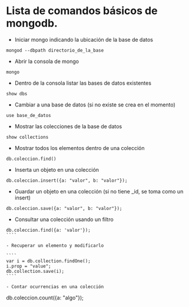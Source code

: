 # Lista de comandos básicos de mongodb.

- Iniciar mongo indicando la ubicación de la base de datos

````
mongod --dbpath directorio_de_la_base
````

 - Abrir la consola de mongo
````
mongo
````

 - Dentro de la consola listar las bases de datos existentes

````
show dbs
````

 - Cambiar a una base de datos (si no existe se crea en el momento)

````
use base_de_datos
````

 - Mostrar las colecciones de la base de datos

````
show collections
````

 - Mostrar todos los elementos dentro de una colección

````
db.coleccion.find()
````

 - Inserta un objeto en una colección

````
db.coleccion.insert({a: "valor", b: "valor"});
````

 - Guardar un objeto en una colección (si no tiene _id, se toma como un insert)

````
db.coleccion.save({a: "valor", b: "valor"});
````

- Consultar una colección usando un filtro

`````
db.coleccion.find({a: 'valor'});
````

- Recuperar un elemento y modificarlo

````
var i = db.collection.findOne();
i.prop = "value";
db.collection.save(i);
````

- Contar ocurrencias en una colección

`````
db.coleccion.count({a: "algo"});
````
